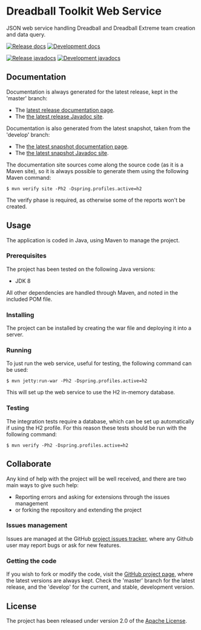 # Dreadball Toolkit Web Service

JSON web service handling Dreadball and Dreadball Extreme team creation and data query.

[![Release docs](https://img.shields.io/badge/docs-release-blue.svg)][site-release]
[![Development docs](https://img.shields.io/badge/docs-develop-blue.svg)][site-develop]

[![Release javadocs](https://img.shields.io/badge/javadocs-release-blue.svg)][javadoc-release]
[![Development javadocs](https://img.shields.io/badge/javadocs-develop-blue.svg)][javadoc-develop]

## Documentation

Documentation is always generated for the latest release, kept in the 'master' branch:

- The [latest release documentation page][site-release].
- The [the latest release Javadoc site][javadoc-release].

Documentation is also generated from the latest snapshot, taken from the 'develop' branch:

- The [the latest snapshot documentation page][site-develop].
- The [the latest snapshot Javadoc site][javadoc-develop].

The documentation site sources come along the source code (as it is a Maven site), so it is always possible to generate them using the following Maven command:

```
$ mvn verify site -Ph2 -Dspring.profiles.active=h2
```

The verify phase is required, as otherwise some of the reports won't be created.

## Usage

The application is coded in Java, using Maven to manage the project.

### Prerequisites

The project has been tested on the following Java versions:
* JDK 8

All other dependencies are handled through Maven, and noted in the included POM file.

### Installing

The project can be installed by creating the war file and deploying it into a server.

### Running

To just run the web service, useful for testing, the following command can be used:

```
$ mvn jetty:run-war -Ph2 -Dspring.profiles.active=h2
```

This will set up the web service to use the H2 in-memory database.

### Testing

The integration tests require a database, which can be set up automatically if using the H2 profile. For this reason these tests should be run with the following command:

```
$ mvn verify -Ph2 -Dspring.profiles.active=h2
```

## Collaborate

Any kind of help with the project will be well received, and there are two main ways to give such help:

- Reporting errors and asking for extensions through the issues management
- or forking the repository and extending the project

### Issues management

Issues are managed at the GitHub [project issues tracker][issues], where any Github user may report bugs or ask for new features.

### Getting the code

If you wish to fork or modify the code, visit the [GitHub project page][scm], where the latest versions are always kept. Check the 'master' branch for the latest release, and the 'develop' for the current, and stable, development version.

## License

The project has been released under version 2.0 of the [Apache License][license].

[issues]: https://github.com/bernardo-mg/dreadball-toolkit-ws/issues
[javadoc-develop]: http://docs.wandrell.com/development/maven/dreadball-toolkit-ws/apidocs
[javadoc-release]: http://docs.wandrell.com/maven/dreadball-toolkit-ws/apidocs
[license]: http://www.apache.org/licenses/LICENSE-2.0
[scm]: https://github.com/Bernardo-MG/dreadball-toolkit-ws
[site-develop]: http://docs.wandrell.com/development/maven/dreadball-toolkit-ws
[site-release]: http://docs.wandrell.com/maven/dreadball-toolkit-ws

